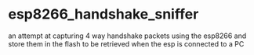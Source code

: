 # esp8266_handshake_sniffer
an attempt at capturing 4 way handshake packets using the esp8266 and store them in the flash to be retrieved when the esp is connected to a PC 
